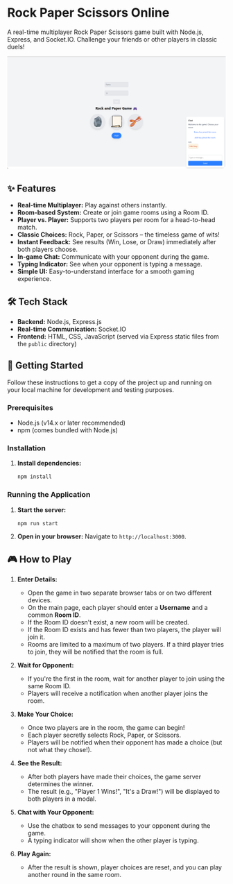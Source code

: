 # Rock Paper Scissors Online

A real-time multiplayer Rock Paper Scissors game built with Node.js, Express, and Socket.IO. Challenge your friends or other players in classic duels!

<img src="demo.png" alt="Rock Paper Scissors Demo" />

## ✨ Features

-   **Real-time Multiplayer:** Play against others instantly.
-   **Room-based System:** Create or join game rooms using a Room ID.
-   **Player vs. Player:** Supports two players per room for a head-to-head match.
-   **Classic Choices:** Rock, Paper, or Scissors – the timeless game of wits!
-   **Instant Feedback:** See results (Win, Lose, or Draw) immediately after both players choose.
-   **In-game Chat:** Communicate with your opponent during the game.
-   **Typing Indicator:** See when your opponent is typing a message.
-   **Simple UI:** Easy-to-understand interface for a smooth gaming experience.

## 🛠️ Tech Stack

-   **Backend:** Node.js, Express.js
-   **Real-time Communication:** Socket.IO
-   **Frontend:** HTML, CSS, JavaScript (served via Express static files from the `public` directory)

## 🚀 Getting Started

Follow these instructions to get a copy of the project up and running on your local machine for development and testing purposes.

### Prerequisites

-   Node.js (v14.x or later recommended)
-   npm (comes bundled with Node.js)

### Installation

1.  **Install dependencies:**
    ```bash
    npm install
    ```

### Running the Application

1.  **Start the server:**
    ```bash
    npm run start
    ```
2.  **Open in your browser:**
    Navigate to `http://localhost:3000`.

## 🎮 How to Play

1.  **Enter Details:**
    *   Open the game in two separate browser tabs or on two different devices.
    *   On the main page, each player should enter a **Username** and a common **Room ID**.
    *   If the Room ID doesn't exist, a new room will be created.
    *   If the Room ID exists and has fewer than two players, the player will join it.
    *   Rooms are limited to a maximum of two players. If a third player tries to join, they will be notified that the room is full.

2.  **Wait for Opponent:**
    *   If you're the first in the room, wait for another player to join using the same Room ID.
    *   Players will receive a notification when another player joins the room.

3.  **Make Your Choice:**
    *   Once two players are in the room, the game can begin!
    *   Each player secretly selects Rock, Paper, or Scissors.
    *   Players will be notified when their opponent has made a choice (but not what they chose!).

4.  **See the Result:**
    *   After both players have made their choices, the game server determines the winner.
    *   The result (e.g., "Player 1 Wins!", "It's a Draw!") will be displayed to both players in a modal.

5.  **Chat with Your Opponent:**
    *   Use the chatbox to send messages to your opponent during the game.
    *   A typing indicator will show when the other player is typing.

6.  **Play Again:**
    *   After the result is shown, player choices are reset, and you can play another round in the same room.

